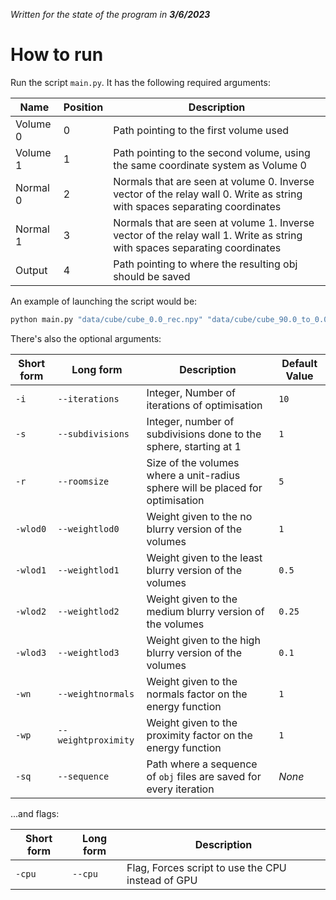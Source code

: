 *Written for the state of the program in **3/6/2023***

# How to run
Run the script ``main.py``. It has the following required arguments:

|Name|Position|Description|
|-|-|-|
|Volume 0|0|Path pointing to the first volume used|
|Volume 1|1|Path pointing to the second volume, using the same coordinate system as Volume 0|
|Normal 0|2|Normals that are seen at volume 0. Inverse vector of the relay wall 0. Write as string with spaces separating coordinates|
|Normal 1|3|Normals that are seen at volume 1. Inverse vector of the relay wall 1. Write as string with spaces separating coordinates|
|Output|4|Path pointing to where the resulting obj should be saved

An example of launching the script would be:

```sh
python main.py "data/cube/cube_0.0_rec.npy" "data/cube/cube_90.0_to_0.0_rec.npy" "-1 0 0" "0 0 1" "output.obj"
```

There's also the optional arguments:

|Short form|Long form|Description|Default Value|
|-|-|-|-|
|``-i``|``--iterations``|Integer, Number of iterations of optimisation|``10``|
|``-s``|``--subdivisions``|Integer, number of subdivisions done to the sphere, starting at 1|``1``|
|``-r``|``--roomsize``|Size of the volumes where a unit-radius sphere will be placed for optimisation|``5 ``|
|``-wlod0``|``--weightlod0``|Weight given to the no blurry version of the volumes|``1``|
|``-wlod1``|``--weightlod1``|Weight given to the least blurry version of the volumes|``0.5``|
|``-wlod2``|``--weightlod2``|Weight given to the medium blurry version of the volumes|``0.25``|
|``-wlod3``|``--weightlod3``|Weight given to the high blurry version of the volumes|``0.1``|
|``-wn``|``--weightnormals``|Weight given to the normals factor on the energy function|``1``|
|``-wp``|``--weightproximity``|Weight given to the proximity factor on the energy function|``1``|
|``-sq``|``--sequence``|Path where a sequence of ``obj`` files are saved for every iteration|*None*|

...and flags:

|Short form|Long form|Description|
|-|-|-|
|``-cpu``|``--cpu``|Flag, Forces script to use the CPU instead of GPU|